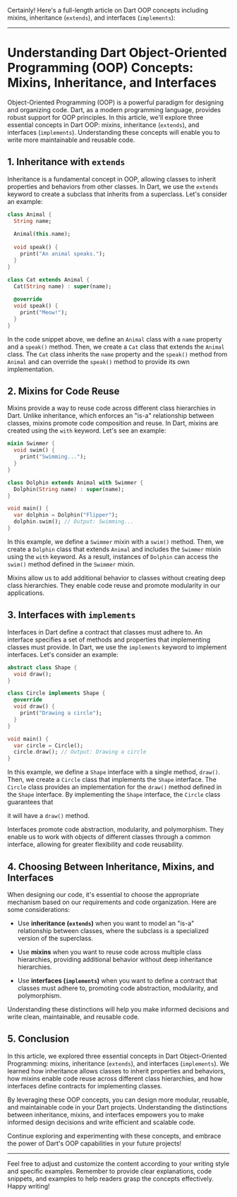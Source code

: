 Certainly! Here's a full-length article on Dart OOP concepts including mixins, inheritance (`extends`), and interfaces (`implements`):

---

# Understanding Dart Object-Oriented Programming (OOP) Concepts: Mixins, Inheritance, and Interfaces

Object-Oriented Programming (OOP) is a powerful paradigm for designing and organizing code. Dart, as a modern programming language, provides robust support for OOP principles. In this article, we'll explore three essential concepts in Dart OOP: mixins, inheritance (`extends`), and interfaces (`implements`). Understanding these concepts will enable you to write more maintainable and reusable code.

## 1. Inheritance with `extends`

Inheritance is a fundamental concept in OOP, allowing classes to inherit properties and behaviors from other classes. In Dart, we use the `extends` keyword to create a subclass that inherits from a superclass. Let's consider an example:

```dart
class Animal {
  String name;
  
  Animal(this.name);
  
  void speak() {
    print("An animal speaks.");
  }
}

class Cat extends Animal {
  Cat(String name) : super(name);
  
  @override
  void speak() {
    print("Meow!");
  }
}
```

In the code snippet above, we define an `Animal` class with a `name` property and a `speak()` method. Then, we create a `Cat` class that extends the `Animal` class. The `Cat` class inherits the `name` property and the `speak()` method from `Animal` and can override the `speak()` method to provide its own implementation.

## 2. Mixins for Code Reuse

Mixins provide a way to reuse code across different class hierarchies in Dart. Unlike inheritance, which enforces an "is-a" relationship between classes, mixins promote code composition and reuse. In Dart, mixins are created using the `with` keyword. Let's see an example:

```dart
mixin Swimmer {
  void swim() {
    print("Swimming...");
  }
}

class Dolphin extends Animal with Swimmer {
  Dolphin(String name) : super(name);
}

void main() {
  var dolphin = Dolphin("Flipper");
  dolphin.swim(); // Output: Swimming...
}
```

In this example, we define a `Swimmer` mixin with a `swim()` method. Then, we create a `Dolphin` class that extends `Animal` and includes the `Swimmer` mixin using the `with` keyword. As a result, instances of `Dolphin` can access the `swim()` method defined in the `Swimmer` mixin.

Mixins allow us to add additional behavior to classes without creating deep class hierarchies. They enable code reuse and promote modularity in our applications.

## 3. Interfaces with `implements`

Interfaces in Dart define a contract that classes must adhere to. An interface specifies a set of methods and properties that implementing classes must provide. In Dart, we use the `implements` keyword to implement interfaces. Let's consider an example:

```dart
abstract class Shape {
  void draw();
}

class Circle implements Shape {
  @override
  void draw() {
    print("Drawing a circle");
  }
}

void main() {
  var circle = Circle();
  circle.draw(); // Output: Drawing a circle
}
```

In this example, we define a `Shape` interface with a single method, `draw()`. Then, we create a `Circle` class that implements the `Shape` interface. The `Circle` class provides an implementation for the `draw()` method defined in the `Shape` interface. By implementing the `Shape` interface, the `Circle` class guarantees that

 it will have a `draw()` method.

Interfaces promote code abstraction, modularity, and polymorphism. They enable us to work with objects of different classes through a common interface, allowing for greater flexibility and code reusability.

## 4. Choosing Between Inheritance, Mixins, and Interfaces

When designing our code, it's essential to choose the appropriate mechanism based on our requirements and code organization. Here are some considerations:

- Use **inheritance (`extends`)** when you want to model an "is-a" relationship between classes, where the subclass is a specialized version of the superclass.

- Use **mixins** when you want to reuse code across multiple class hierarchies, providing additional behavior without deep inheritance hierarchies.

- Use **interfaces (`implements`)** when you want to define a contract that classes must adhere to, promoting code abstraction, modularity, and polymorphism.

Understanding these distinctions will help you make informed decisions and write clean, maintainable, and reusable code.

## 5. Conclusion

In this article, we explored three essential concepts in Dart Object-Oriented Programming: mixins, inheritance (`extends`), and interfaces (`implements`). We learned how inheritance allows classes to inherit properties and behaviors, how mixins enable code reuse across different class hierarchies, and how interfaces define contracts for implementing classes.

By leveraging these OOP concepts, you can design more modular, reusable, and maintainable code in your Dart projects. Understanding the distinctions between inheritance, mixins, and interfaces empowers you to make informed design decisions and write efficient and scalable code.

Continue exploring and experimenting with these concepts, and embrace the power of Dart's OOP capabilities in your future projects!

---

Feel free to adjust and customize the content according to your writing style and specific examples. Remember to provide clear explanations, code snippets, and examples to help readers grasp the concepts effectively. Happy writing!
